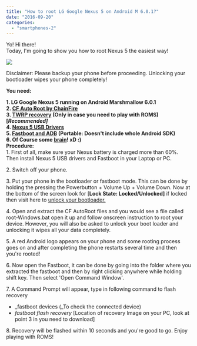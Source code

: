 ```yaml
---
title: "How to root LG Google Nexus 5 on Android M 6.0.1?"
date: "2016-09-20"
categories: 
  - "smartphones-2"
---
```


Yo! Hi there!  
Today, I'm going to show you how to root Nexus 5 the easiest way!  

[![](/posts/2016/09/images/nexus-5-crop.jpg)](https://4.bp.blogspot.com/-RuK3oJHT22k/V-Ft8cKEl5I/AAAAAAAABuI/dWZGjEXy5XcmpCo6nLO0A1ZuCvrCNSLwQCLcB/s1600/nexus-5-crop.jpg)

  

Disclaimer: Please backup your phone before proceeding. Unlocking your bootloader wipes your phone completely!

  
  
**You need:**  
  
**1\. LG Google Nexus 5 running on Android Marshmallow 6.0.1**  
**2\. [CF Auto Root by ChainFire](https://download.chainfire.eu/363/CF-Root1/CF-Auto-Root-hammerhead-hammerhead-nexus5.zip?retrieve_file=1)**  
**3\. [TWRP recovery](https://dl.twrp.me/hammerhead) (Only in case you need to play with ROMS) \[_Recommended\]_**  
**4\. [Nexus 5 USB Drivers](https://developer.android.com/studio/run/win-usb.html#)**  
**5\. [Fastboot and ADB](https://androiddatahost.com/265a2) (Portable: Doesn't include whole Android SDK)**  
**6\. Of Course some [brain](http://images.memes.com/meme/976.jpg)! xD :)**  
**Procedure:**  
1\. First of all, make sure your Nexus battery is charged more than 60%. Then install Nexus 5 USB drivers and Fastboot in your Laptop or PC.  
  
2\. Switch off your phone.  
  
3\. Put your phone in the bootloader or fastboot mode. This can be done by holding the pressing the Powerbutton + Volume Up + Volume Down. Now at the bottom of the screen look for \[**Lock State: Locked/Unlocked\]** if locked then visit here to [unlock your bootloader.](https://www.google.co.in/url?sa=t&rct=j&q=&esrc=s&source=web&cd=3&cad=rja&uact=8&ved=0ahUKEwiM57aNxJ7PAhWBrZQKHfviAZsQFggjMAI&url=http%3A%2F%2Fwww.iroot.com%2Fknowledge-tips%2Fhow-to-unlock-bootloader-on-nexus-5.html&usg=AFQjCNFFDU88pyq6Bd_NNJXQsQyA3RJekg&sig2=Kzz2w4MWxofdA773wKfMQg&bvm=bv.133387755,bs.2,d.dGo)  
  
4\. Open and extract the CF AutoRoot files and you would see a file called root-Windows.bat open it up and follow onscreen instruction to root your device. However, you will also be asked to unlock your boot loader and unlocking it wipes all your data completely.   
  
5\. A red Android logo appears on your phone and some rooting process goes on and after completing the phone restarts several time and then you're rooted!  
  
6\. Now open the Fastboot, it can be done by going into the folder where you extracted the fastboot and then by right clicking anywhere while holding shift key. Then select 'Open Command Window'.  
  
7\. A Command Prompt will appear, type in following command to flash recovery  
  

- _fastboot devices (_To check the connected device)
- _fastboot flash recovery_ \[Location of recovery Image on your PC, look at point 3 in you need to download\]

  
  
8\. Recovery will be flashed within 10 seconds and you're good to go. Enjoy playing with ROMS!
